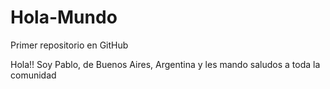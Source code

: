# Hola-Mundo
Primer repositorio en GitHub

Hola!!
Soy Pablo, de Buenos Aires, Argentina y les mando saludos a toda la comunidad
